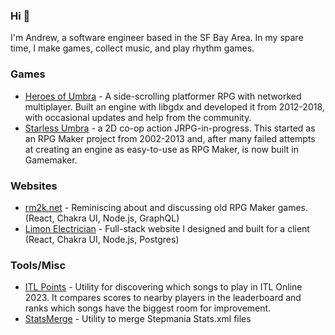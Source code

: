 ### Hi 👋

I'm Andrew, a software engineer based in the SF Bay Area. In my spare time, I make games, collect music, and play rhythm games.

### Games
* [Heroes of Umbra](https://store.steampowered.com/app/645380/Heroes_of_Umbra/) - A side-scrolling platformer RPG with networked multiplayer. Built an engine with libgdx and developed it from 2012-2018, with occasional updates and help from the community.
* [Starless Umbra](https://starlessumbra.com/) - a 2D co-op action JRPG-in-progress. This started as an RPG Maker project from 2002-2013 and, after many failed attempts at creating an engine as easy-to-use as RPG Maker, is now built in Gamemaker.

### Websites
* [rm2k.net](https://rm2k.net) - Reminiscing about and discussing old RPG Maker games. (React, Chakra UI, Node.js, GraphQL)
* [Limon Electrician](https://www.limonelectrician.com/) - Full-stack website I designed and built for a client (React, Chakra UI, Node.js, Postgres)

### Tools/Misc
* [ITL Points](https://itl.zexyu.com/) - Utility for discovering which songs to play in ITL Online 2023. It compares scores to nearby players in the leaderboard and ranks which songs have the biggest room for improvement.
* [StatsMerge](https://merge.zexyu.com/) - Utility to merge Stepmania Stats.xml files
